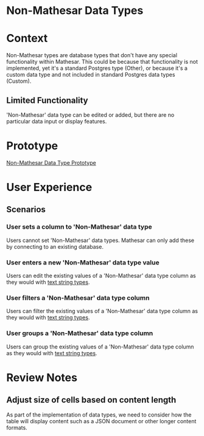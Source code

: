 # Non-Mathesar Data Types

# Context
Non-Mathesar types are database types that don't have any special functionality within Mathesar. This could be because that functionality is not implemented, yet it's a standard Postgres type (Other), or because it's a custom data type and not included in standard Postgres data types (Custom).

## Limited Functionality
'Non-Mathesar' data type can be edited or added, but there are no particular data input or display features. 

# Prototype 
[Non-Mathesar Data Type Prototype](https://www.figma.com/proto/Uaf1ntcldzK2U41Jhw6vS2/Mathesar-MVP?page-id=3981%3A32764&node-id=3983%3A33046&viewport=3203%2C274%2C0.7351959347724915&scaling=contain&starting-point-node-id=3983%3A33046)

# User Experience
## Scenarios
### User sets a column to 'Non-Mathesar' data type
Users cannot set 'Non-Mathesar' data types. Mathesar can only add these by connecting to an existing database.

### User enters a new 'Non-Mathesar' data type value
Users can edit the existing values of a 'Non-Mathesar' data type column as they would with [text string types](/design/specs/data-types-text).

### User filters a 'Non-Mathesar' data type column
Users can filter the existing values of a 'Non-Mathesar' data type column as they would with [text string types](/design/specs/data-types-text).

### User groups a 'Non-Mathesar' data type column
Users can group the existing values of a 'Non-Mathesar' data type column as they would with [text string types](/design/specs/data-types-text).

# Review Notes
## Adjust size of cells based on content length
As part of the implementation of data types, we need to consider how the table will display content such as a JSON document or other longer content formats.